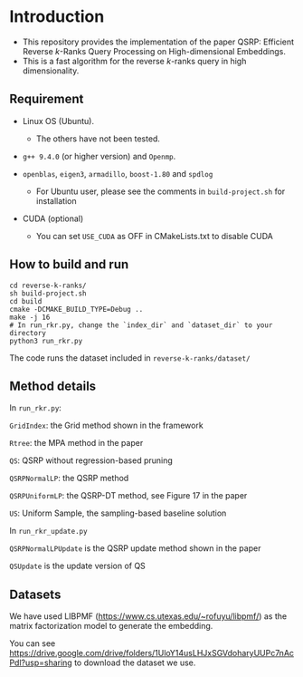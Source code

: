 # Introduction

- This repository provides the implementation of the paper QSRP:  Efficient Reverse $k$-Ranks Query Processing on High-dimensional Embeddings.
- This is a fast algorithm for the reverse $k$-ranks query in high dimensionality.

## Requirement

- Linux OS (Ubuntu).
  - The others have not been tested.
- `g++ 9.4.0` (or higher version) and `Openmp`.
- `openblas`, `eigen3`, `armadillo`, `boost-1.80` and `spdlog`
  - For Ubuntu user, please see the comments in `build-project.sh` for installation

- CUDA (optional)
  - You can set `USE_CUDA` as OFF in CMakeLists.txt to disable CUDA


## How to build and run

```
cd reverse-k-ranks/
sh build-project.sh
cd build
cmake -DCMAKE_BUILD_TYPE=Debug ..
make -j 16
# In run_rkr.py, change the `index_dir` and `dataset_dir` to your directory
python3 run_rkr.py
```

The code runs the dataset included in `reverse-k-ranks/dataset/`

## Method details

In `run_rkr.py`:

`GridIndex`: the Grid method shown in the framework 

`Rtree`: the MPA method in the paper

`QS`: QSRP without regression-based pruning

`QSRPNormalLP`: the QSRP method

`QSRPUniformLP`: the QSRP-DT method, see Figure 17 in the paper

`US`: Uniform Sample, the sampling-based baseline solution  



In `run_rkr_update.py`

`QSRPNormalLPUpdate` is the QSRP update method shown in the paper

`QSUpdate` is the update version of QS 

## Datasets

We have used LIBPMF (https://www.cs.utexas.edu/~rofuyu/libpmf/) as the matrix factorization model to generate the embedding. 

You can see https://drive.google.com/drive/folders/1UloY14usLHJxSGVdoharyUUPc7nAcPdl?usp=sharing to download the dataset we use.
